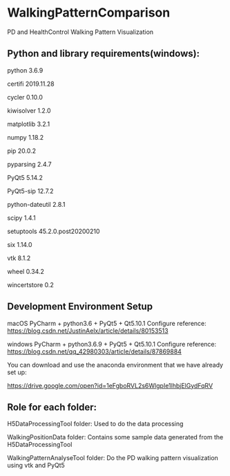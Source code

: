 # WalkingPatternComparison
PD and HealthControl Walking Pattern Visualization


## Python and library requirements(windows):
python          3.6.9

certifi         2019.11.28

cycler          0.10.0

kiwisolver      1.2.0

matplotlib      3.2.1

numpy           1.18.2

pip             20.0.2

pyparsing       2.4.7

PyQt5           5.14.2

PyQt5-sip       12.7.2

python-dateutil 2.8.1

scipy           1.4.1

setuptools      45.2.0.post20200210

six             1.14.0

vtk             8.1.2

wheel           0.34.2

wincertstore    0.2

## Development Environment Setup

macOS
PyCharm + python3.6 + PyQt5 + Qt5.10.1 Configure
reference: https://blog.csdn.net/JustinAelx/article/details/80153513

windows
PyCharm + python3.6.9 + PyQt5 + Qt5.10.1 Configure
reference: https://blog.csdn.net/qq_42980303/article/details/87869884

You can download and use the anaconda environment that we have already set up:

https://drive.google.com/open?id=1eFgboRVL2s6WlgpIe1lhbjElGydFqRV

## Role for each folder:

H5DataProcessingTool folder:  Used to do the data processing

WalkingPositionData folder: Contains some sample data generated from the H5DataProcessingTool

WalkingPatternAnalyseTool folder: Do the PD walking pattern visualization using vtk and PyQt5
